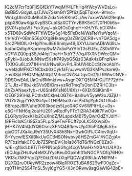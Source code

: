 lQ2cM7crFz0FjISGfEkY7wqjMY4LFhHq4fWcyWVDsLo=
BsBB5vGqysLqsTJVu7SsmGlY5Pf6zj5qETqixA+9mvo=
WnLgUhn30uMKoDEZidxNvEKKmOL/Aw7uxiwWA62Req0=
pkpX80awKqaXvpBSCubISaXCTYnvB9KSnOT/0fH0k6s=
jSV0f+pbaVUiFukXyy/+pkQfOs0qhoH+KH/YPJbDlXM=
x5TD09vSdWdPFflWE5ySg14b5FeDcN/WaTteYIwVqoM=
trklVdY+0BmS56pXXg8HkawgOsZBnQjCR9+vn7QA5dg=
5/c2PMOILr0+IglYmu8E66nmjw49jSXYUJomADkWd9U=
ludboQdbpAKprmepSwM7x5xPaYAInT3sEUEojZS0xWY=
sQFWZQ0pq38j/d4fqtTbaH+1kbY3tV/qJRX0NDWccQM=
gPybl+8JobJuNNwt5Ksft749ybG5Qz03Adk4zGFnzNA=
TXlOGu6Lx971HHmUrNweKxvPrLRbUW4bDcSt2eoAbIY=
wVeIzdMFKC7NCbxb0zCyk1aF/uJwwnVG3KMPvJkxre0=
znv3SiiLPHQM9qM3QGMRnnCNZ8JDqvOrG/5LRWwONVE=
9DSOwEAtLUaCn/6Mmkfvw+AsgnOXTQ5Ml4rGUTF72dY=
2TJJlz+F8bJkkSVx9B/Dm+yzRdTmqTsOonlDZRHC3is=
8hZxANaexfyb+rU6SnH91sN61/8Xz/+6XEtl5SlKim8=
OEGF291HkLPCthxMCkkeL0G7KH8aihwV5yaW2oJ3ZjU=
VUYk2qgZYBVISc1yofTN9MIsd37usP5DqlYp9OGTSu4=
68rqszJ8IP/uhq9003kodzs5Lyo04OKV6WPIfHLc+0s=
e5G+FNH6qj2ouHU291jwRqdFyFTcTj2RA349lf7Fw0Q=
ELGRyty9oxKHx2CuXndZ/MLspdxM675yQwrOdZYJdIY=
l8RFicIoK5/195Za5FLp/SueTwFECft7p6LX5GXwpi0=
jHHK7iV4hQdYQ6OsnzXFNQ4BfkrwU/pGRaPiQlgBJrE=
gjxODTJXa4qJ9oY35UvX48h8NxH3wkGtFlJC4iovXqU=
8+YycwfESXilBkkUyGCtMSONwbvy8HSZmG41/NCZgjA=
R7FxzIrfakCFOJb7Z5PmEVK1o1a06TdT6/fNOxF0Zs0=
wIE+gfbidLbBT/THPNNpqSGhgI4cgVMwHxNX3AzU4A0=
rEQJqpZHs4w4eMXJYycKeu0Gpxhh31xNGCPNOfq76H0=
VKI3c75KPVjo2j7E0ktZ0kUXtqPQCWqDRRlJuWNIfPM=
D2XQ2ruOfAjyWR2zpow4Biq1iROZTuBA6S29wF00gZc=
rq0THm2SS4FnSL5vyl6gYG5+X3nORww9agGaWlG42pE=
